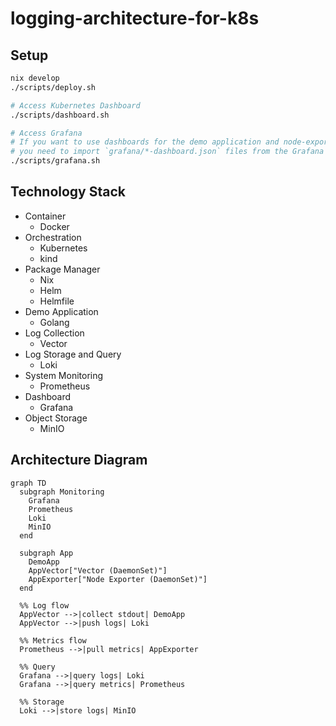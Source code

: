 # logging-architecture-for-k8s

## Setup

```sh
nix develop
./scripts/deploy.sh

# Access Kubernetes Dashboard
./scripts/dashboard.sh

# Access Grafana
# If you want to use dashboards for the demo application and node-exporter-full,
# you need to import `grafana/*-dashboard.json` files from the Grafana dashboards page.
./scripts/grafana.sh
```

## Technology Stack

- Container
  - Docker
- Orchestration
  - Kubernetes
  - kind
- Package Manager
  - Nix
  - Helm
  - Helmfile
- Demo Application
  - Golang
- Log Collection
  - Vector
- Log Storage and Query
  - Loki
- System Monitoring
  - Prometheus
- Dashboard
  - Grafana
- Object Storage
  - MinIO

## Architecture Diagram

```mermaid
graph TD
  subgraph Monitoring
    Grafana
    Prometheus
    Loki
    MinIO
  end

  subgraph App
    DemoApp
    AppVector["Vector (DaemonSet)"]
    AppExporter["Node Exporter (DaemonSet)"]
  end

  %% Log flow
  AppVector -->|collect stdout| DemoApp
  AppVector -->|push logs| Loki

  %% Metrics flow
  Prometheus -->|pull metrics| AppExporter

  %% Query
  Grafana -->|query logs| Loki
  Grafana -->|query metrics| Prometheus

  %% Storage
  Loki -->|store logs| MinIO
```
